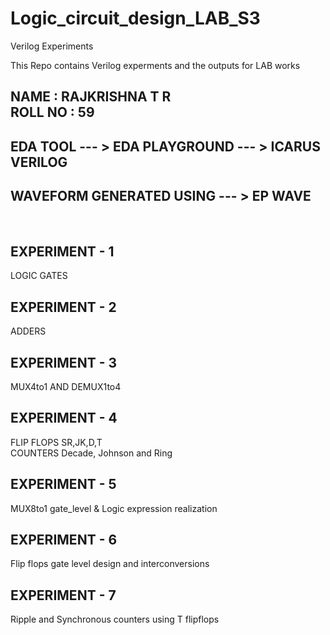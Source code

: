 # Logic_circuit_design_LAB_S3
Verilog Experiments

This Repo contains Verilog experments and the outputs for LAB works 

NAME : RAJKRISHNA T R <br>
ROLL NO : 59
----------------------


EDA TOOL --- > EDA PLAYGROUND --- > ICARUS VERILOG <br>
--------------------------------------------------

WAVEFORM GENERATED USING  --- > EP WAVE
---------------------------------------


<br>

EXPERIMENT - 1
--------------
LOGIC GATES 

EXPERIMENT - 2
--------------
ADDERS

EXPERIMENT - 3
--------------
MUX4to1 AND DEMUX1to4

EXPERIMENT - 4
--------------
FLIP FLOPS SR,JK,D,T<br>
COUNTERS  Decade, Johnson and Ring

EXPERIMENT - 5
--------------
MUX8to1 gate_level & Logic expression realization

EXPERIMENT - 6
--------------
Flip flops gate level design and interconversions

EXPERIMENT - 7
--------------
Ripple and Synchronous counters using T flipflops
